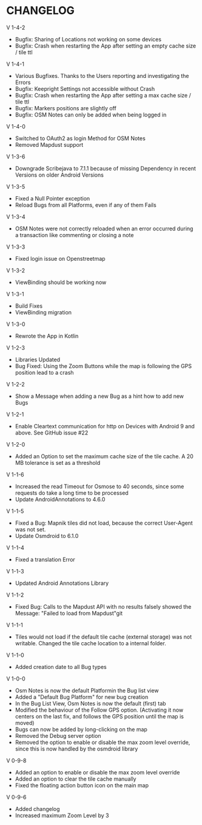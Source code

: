 CHANGELOG
=========
V 1-4-2

- Bugfix: Sharing of Locations not working on some devices
- Bugfix: Crash when restarting the App after setting an empty cache size / tile ttl


V 1-4-1

- Various Bugfixes. Thanks to the Users reporting and investigating the Errors
- Bugfix: Keepright Settings not accessible without Crash
- Bugfix: Crash when restarting the App after setting a max cache size / tile ttl
- Bugfix: Markers positions are slightly off
- Bugfix: OSM Notes can only be added when being logged in


V 1-4-0

- Switched to OAuth2 as login Method for OSM Notes
- Removed Mapdust support

V 1-3-6

- Downgrade Scribejava to 7.1.1 because of missing Dependency in recent Versions on older Android Versions

V 1-3-5

- Fixed a Null Pointer exception
- Reload Bugs from all Platforms, even if any of them Fails

V 1-3-4

- OSM Notes were not correctly reloaded when an error occurred during a transaction like commenting or closing a note

V 1-3-3

- Fixed login issue on Openstreetmap

V 1-3-2

- ViewBinding should be working now

V 1-3-1

- Build Fixes
- ViewBinding migration

V 1-3-0

- Rewrote the App in Kotlin

V 1-2-3

- Libraries Updated
- Bug Fixed: Using the Zoom Buttons while the map is following the GPS position lead to a crash

V 1-2-2

- Show a Message when adding a new Bug as a hint how to add new Bugs

V 1-2-1

- Enable Cleartext communication for http on Devices with Android 9 and above. See GitHub issue #22  

V 1-2-0

- Added an Option to set the maximum cache size of the tile cache. A 20 MB tolerance is set as a threshold 

V 1-1-6

- Increased the read Timeout for Osmose to 40 seconds, since some requests do take a long time to be processed
- Update AndroidAnnotations to 4.6.0

V 1-1-5

- Fixed a Bug: Mapnik tiles did not load, because the correct User-Agent was not set.
- Update Osmdroid to 6.1.0

V 1-1-4

- Fixed a translation Error

V 1-1-3

- Updated Android Annotations Library

V 1-1-2

- Fixed Bug: Calls to the Mapdust API with no results falsely showed the Message: "Failed to load from Mapdust"git 

V 1-1-1

- Tiles would not load if the default tile cache (external storage) was not writable. Changed the tile cache location to a internal folder.

V 1-1-0

- Added creation date to all Bug types

V 1-0-0

- Osm Notes is now the default Platformin the Bug list view
- Added a "Default Bug Platform" for new bug creation
- In the Bug List View, Osm Notes is now the default (first) tab
- Modified the behaviour of the Follow GPS option. (Activating it now centers on the last fix, and follows the GPS position until the map is moved)
- Bugs can now be added by long-clicking on the map
- Removed the Debug server option
- Removed the option to enable or disable the max zoom level override, since this is now handled by the osmdroid library

V 0-9-8

- Added an option to enable or disable the max zoom level override
- Added an option to clear the tile cache manually
- Fixed the floating action button icon on the main map

V 0-9-6

- Added changelog
- Increased maximum Zoom Level by 3
